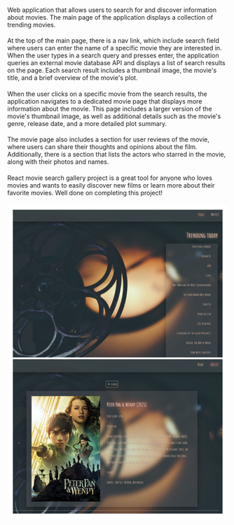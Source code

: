 ####
Web application that allows users to search for and discover information about movies. The main page of the application displays a collection of trending movies.
####
At the top of the main page, there is a nav link, which include search field where users can enter the name of a specific movie they are interested in. When the user types in a search query and presses enter, the application queries an external movie database API and displays a list of search results on the page. Each search result includes a thumbnail image, the movie's title, and a brief overview of the movie's plot.
####
When the user clicks on a specific movie from the search results, the application navigates to a dedicated movie page that displays more information about the movie. This page includes a larger version of the movie's thumbnail image, as well as additional details such as the movie's genre, release date, and a more detailed plot summary.
####
The movie page also includes a section for user reviews of the movie, where users can share their thoughts and opinions about the film. Additionally, there is a section that lists the actors who starred in the movie, along with their photos and names.
####
React movie search gallery project is a great tool for anyone who loves movies and wants to easily discover new films or learn more about their favorite movies. Well done on completing this project!
####
![preview](https://github.com/Inna-Mykytiuk/goit-react-hw-05-movies/blob/main/movies.JPG)
